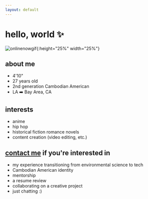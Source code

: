 ```yaml
---
layout: default
---
```

# hello, world ✨
![onlinenowgif](https://raw.githubusercontent.com/umjennifer/umjennifer.github.io/master/assets/images/onlinenow.GIF){:height="25%" width="25%"}

## about me
- 4'10"  
- 27 years old  
- 2nd generation Cambodian American
- LA ➡️ Bay Area, CA

## interests
- anime
- hip hop
- historical fiction romance novels
- content creation (video editing, etc.)

## <a href="{{ site.github.url }}/contact">contact me</a> if you're interested in
- my experience transitioning from environmental science to tech
- Cambodian American identity
- mentorship
- a resume review
- collaborating on a creative project
- just chatting :)
